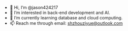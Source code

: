 - 👋 Hi, I’m @jason424217
- 👀 I’m interested in back-end development and AI.
- 🌱 I’m currently learning database and cloud computing.
- 📫 Reach me through email: shzhouziyue@outlook.com

<!---
jason424217/jason424217 is a ✨ special ✨ repository because its `README.md` (this file) appears on your GitHub profile.
You can click the Preview link to take a look at your changes.
--->
